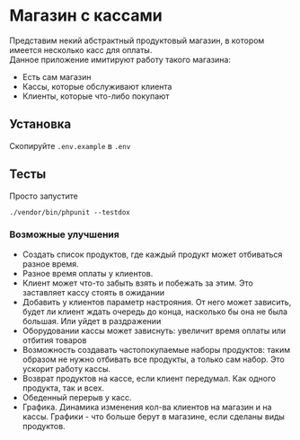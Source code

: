 # Магазин с кассами

Представим некий абстрактный продуктовый магазин, в котором имеется несколько касс для оплаты.  
Данное приложение  имитируют работу такого магазина:
 - Есть сам магазин
 - Кассы, которые обслуживают клиента
 - Клиенты, которые что-либо покупают
 
## Установка 

Скопируйте `.env.example` в `.env`

 ## Тесты
 
 Просто запустите
 ```
./vendor/bin/phpunit --testdox
```

### Возможные улучшения
- Создать список продуктов, где каждый продукт может отбиваться разное время.
- Разное время оплаты у клиентов.
- Клиент может что-то забыть взять и побежать за этим. Это заставляет кассу стоять в ожидании
- Добавить у клиентов параметр настрояния. От него может зависить, будет ли клиент ждать очередь до конца, 
насколько бы она не была большая. Или уйдет в раздражении
- Оборудовании кассы может зависнуть: увеличит время оплаты или отбития товаров
- Возможность создавать частопокупаемые наборы продуктов: таким образом не нужно отбивать все продукты, а только сам набор. 
Это ускорит работу кассы.
- Возврат продуктов на кассе, если клиент передумал. Как одного продукта, так и всех.
- Обеденный перерыв у касс.
- Графика. Динамика изменения кол-ва клиентов на магазин и на кассы. Графики - что больше берут в магазине, если сделаны виды продуктов.